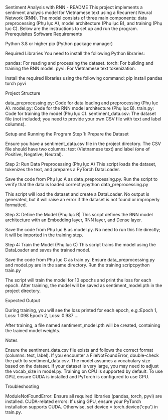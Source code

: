 Sentiment Analysis with RNN - README
This project implements a sentiment analysis model for Vietnamese text using a Recurrent Neural Network (RNN). The model consists of three main components: data preprocessing (Phụ lục A), model architecture (Phụ lục B), and training (Phụ lục C). Below are the instructions to set up and run the program.
Prerequisites
Software Requirements

Python 3.8 or higher
pip (Python package manager)

Required Libraries
You need to install the following Python libraries:

pandas: For reading and processing the dataset.
torch: For building and training the RNN model.
pyvi: For Vietnamese text tokenization.

Install the required libraries using the following command:
pip install pandas torch pyvi

Project Structure

data_preprocessing.py: Code for data loading and preprocessing (Phụ lục A).
model.py: Code for the RNN model architecture (Phụ lục B).
train.py: Code for training the model (Phụ lục C).
sentiment_data.csv: The dataset file (not included; you need to provide your own CSV file with text and label columns).

Setup and Running the Program
Step 1: Prepare the Dataset

Ensure you have a sentiment_data.csv file in the project directory.
The CSV file should have two columns: text (Vietnamese text) and label (one of Positive, Negative, Neutral).

Step 2: Run Data Preprocessing (Phụ lục A)
This script loads the dataset, tokenizes the text, and prepares a PyTorch DataLoader.

Save the code from Phụ lục A as data_preprocessing.py.
Run the script to verify that the data is loaded correctly:python data_preprocessing.py


This script will load the dataset and create a DataLoader. No output is generated, but it will raise an error if the dataset is not found or improperly formatted.



Step 3: Define the Model (Phụ lục B)
This script defines the RNN model architecture with an Embedding layer, RNN layer, and Dense layer.

Save the code from Phụ lục B as model.py.
No need to run this file directly; it will be imported in the training step.

Step 4: Train the Model (Phụ lục C)
This script trains the model using the DataLoader and saves the trained model.

Save the code from Phụ lục C as train.py.
Ensure data_preprocessing.py and model.py are in the same directory.
Run the training script:python train.py


The script will train the model for 10 epochs and print the loss for each epoch.
After training, the model will be saved as sentiment_model.pth in the project directory.



Expected Output

During training, you will see the loss printed for each epoch, e.g.:Epoch 1, Loss: 1.098
Epoch 2, Loss: 0.987
...


After training, a file named sentiment_model.pth will be created, containing the trained model weights.

Notes

Ensure the sentiment_data.csv file exists and follows the correct format (columns: text, label).
If you encounter a FileNotFoundError, double-check the path to sentiment_data.csv.
The model assumes a vocabulary size based on the dataset. If your dataset is very large, you may need to adjust the vocab_size in model.py.
Training on CPU is supported by default. To use GPU, ensure CUDA is installed and PyTorch is configured to use GPU.

Troubleshooting

ModuleNotFoundError: Ensure all required libraries (pandas, torch, pyvi) are installed.
CUDA-related errors: If using GPU, ensure your PyTorch installation supports CUDA. Otherwise, set device = torch.device('cpu') in train.py.


